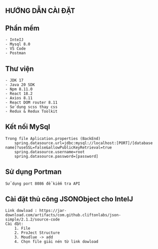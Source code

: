 ## HƯỚNG DẪN CÀI ĐẶT

## Phần mềm
	- InteIJ
	- Mysql 8.0
	- VS Code
    - Postman
## Thư viện
	- JDK 17
	- Java 20 SDK
	- Npm 8.11.0
	- React 18.2
    - Axios 8.11
    - React DOM router 8.11
    - Sử dụng scss thay css
    - Redux & Redux Toolkit
## Kết nối MySql
    Trong file Aplication.properties (BackEnd)
        spring.datasource.url=jdbc:mysql://localhost:[PORT]/[database name]?useSSL=false&allowPublicKeyRetrieval=true
        spring.datasource.username=root
        spring.datasource.password=[password]
## Sử dụng Portman 
    Sử dụng port 8086 để kiếm tra API
## Cài đặt thủ công JSONObject cho InteIJ
    Link dowload : https://jar-download.com/artifacts/com.github.cliftonlabs/json-simple/2.1.2/source-code
    Cài đặt:
        1. File
        2. ProJect Structure
        3. Moudlue -> add
        4. Chọn file giải nén từ link dowload